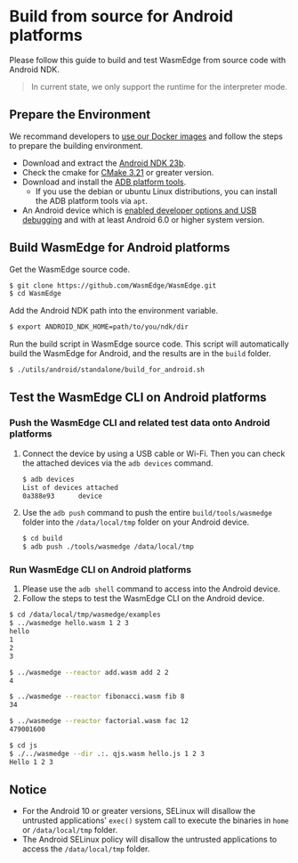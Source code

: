 # Build from source for Android platforms

Please follow this guide to build and test WasmEdge from source code with Android NDK.

> In current state, we only support the runtime for the interpreter mode.

## Prepare the Environment

We recommand developers to [use our Docker images](build.md##prepare-the-environment) and follow the steps to prepare the building environment.

* Download and extract the [Android NDK 23b](https://developer.android.com/ndk/downloads).
* Check the cmake for [CMake 3.21](https://cmake.org/download/) or greater version.
* Download and install the [ADB platform tools](https://developer.android.com/studio/releases/platform-tools).
  * If you use the debian or ubuntu Linux distributions, you can install the ADB platform tools via `apt`.
* An Android device which is [enabled developer options and USB debugging](https://developer.android.com/studio/debug/dev-options) and with at least Android 6.0 or higher system version.

## Build WasmEdge for Android platforms

Get the WasmEdge source code.

```bash
$ git clone https://github.com/WasmEdge/WasmEdge.git
$ cd WasmEdge
```

Add the Android NDK path into the environment variable.

```bash
$ export ANDROID_NDK_HOME=path/to/you/ndk/dir
```

Run the build script in WasmEdge source code. This script will automatically build the WasmEdge for Android, and the results are in the `build` folder.

```bash
$ ./utils/android/standalone/build_for_android.sh
```

## Test the WasmEdge CLI on Android platforms

### Push the WasmEdge CLI and related test data onto Android platforms

1. Connect the device by using a USB cable or Wi-Fi. Then you can check the attached devices via the `adb devices` command.

    ```bash
    $ adb devices
    List of devices attached
    0a388e93      device
    ```

2. Use the `adb push` command to push the entire `build/tools/wasmedge` folder into the `/data/local/tmp` folder on your Android device.

    ```bash
    $ cd build
    $ adb push ./tools/wasmedge /data/local/tmp  
    ```

### Run WasmEdge CLI on Android platforms

1. Please use the `adb shell` command to access into the Android device.
2. Follow the steps to test the WasmEdge CLI on the Android device.

```bash
$ cd /data/local/tmp/wasmedge/examples
$ ../wasmedge hello.wasm 1 2 3                                                           
hello
1
2
3

$ ../wasmedge --reactor add.wasm add 2 2
4

$ ../wasmedge --reactor fibonacci.wasm fib 8
34

$ ../wasmedge --reactor factorial.wasm fac 12
479001600

$ cd js
$ ./../wasmedge --dir .:. qjs.wasm hello.js 1 2 3
Hello 1 2 3
```

## Notice

* For the Android 10 or greater versions, SELinux will disallow the untrusted applications' `exec()` system call to execute the binaries in `home` or `/data/local/tmp` folder.
* The Android SELinux policy will disallow the untrusted applications to access the `/data/local/tmp` folder.
